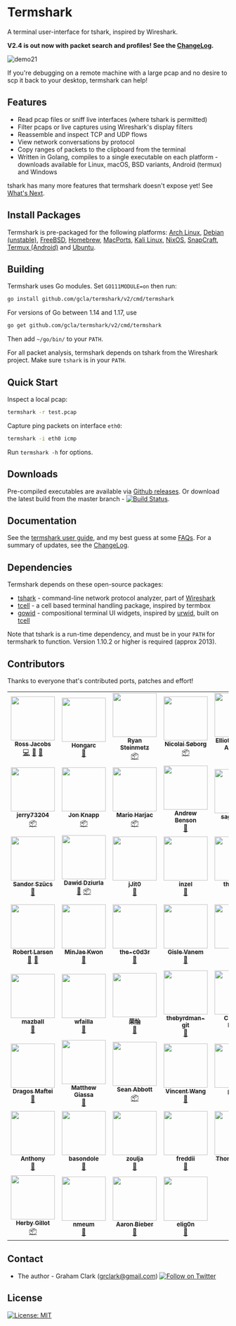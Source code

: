 [twitter-follow-url]: https://twitter.com/intent/follow?screen_name=termshark
[twitter-follow-img]: https://img.shields.io/twitter/follow/termshark.svg?style=social&label=Follow

# Termshark
A terminal user-interface for tshark, inspired by Wireshark.

**V2.4 is out now with packet search and profiles! See the [ChangeLog](CHANGELOG.md#changelog).**

![demo21](/../gh-pages/images/demo21.png?raw=true)

If you're debugging on a remote machine with a large pcap and no desire to scp it back to your desktop, termshark can help!

## Features

- Read pcap files or sniff live interfaces (where tshark is permitted)
- Filter pcaps or live captures using Wireshark's display filters
- Reassemble and inspect TCP and UDP flows
- View network conversations by protocol
- Copy ranges of packets to the clipboard from the terminal
- Written in Golang, compiles to a single executable on each platform - downloads available for Linux, macOS, BSD variants, Android (termux) and Windows

tshark has many more features that termshark doesn't expose yet! See [What's Next](docs/FAQ.md#whats-next).

## Install Packages

Termshark is pre-packaged for the following platforms: [Arch Linux](docs/Packages.md#arch-linux), [Debian (unstable)](docs/Packages.md#debian), [FreeBSD](docs/Packages.md#freebsd), [Homebrew](docs/Packages.md#homebrew), [MacPorts](docs/Packages.md#macports), [Kali Linux](docs/Packages.md#kali-linux), [NixOS](docs/Packages.md#nixos), [SnapCraft](docs/Packages.md#snapcraft), [Termux (Android)](docs/Packages.md#termux-android) and [Ubuntu](docs/Packages.md#ubuntu).

## Building

Termshark uses Go modules. Set `GO111MODULE=on` then run:

```bash
go install github.com/gcla/termshark/v2/cmd/termshark
```

For versions of Go between 1.14 and 1.17, use

```bash
go get github.com/gcla/termshark/v2/cmd/termshark
```

Then add ```~/go/bin/``` to your ```PATH```.

For all packet analysis, termshark depends on tshark from the Wireshark project. Make sure ```tshark``` is in your ```PATH```.

## Quick Start

Inspect a local pcap:

```bash
termshark -r test.pcap
```

Capture ping packets on interface ```eth0```:

```bash
termshark -i eth0 icmp
```

Run ```termshark -h``` for options.

## Downloads

Pre-compiled executables are available via [Github releases](https://github.com/gcla/termshark/releases). Or download the latest build from the master branch - [![Build Status](https://travis-ci.com/gcla/termshark.svg?branch=master)](https://travis-ci.com/gcla/termshark).

## Documentation

See the [termshark user guide](docs/UserGuide.md), and my best guess at some [FAQs](docs/FAQ.md). For a summary of updates, see the [ChangeLog](CHANGELOG.md#changelog).

## Dependencies

Termshark depends on these open-source packages:

- [tshark](https://www.wireshark.org/docs/man-pages/tshark.html) - command-line network protocol analyzer, part of [Wireshark](https://wireshark.org)
- [tcell](https://github.com/gdamore/tcell) - a cell based terminal handling package, inspired by termbox
- [gowid](https://github.com/gcla/gowid) - compositional terminal UI widgets, inspired by [urwid](http://urwid.org), built on [tcell](https://github.com/gdamore/tcell)

Note that tshark is a run-time dependency, and must be in your ```PATH``` for termshark to function.  Version 1.10.2 or higher is required (approx 2013).

## Contributors

Thanks to everyone that's contributed ports, patches and effort!

<!-- ALL-CONTRIBUTORS-LIST:START - Do not remove or modify this section -->
<!-- prettier-ignore-start -->
<!-- markdownlint-disable -->
<table>
  <tr>
    <td align="center"><a href="https://swit.sh"><img src="https://avatars0.githubusercontent.com/u/10995145?v=4?s=100" width="100px;" alt=""/><br /><sub><b>Ross Jacobs</b></sub></a><br /><a href="https://github.com/gcla/termshark/commits?author=pocc" title="Code">💻</a> <a href="https://github.com/gcla/termshark/issues?q=author%3Apocc" title="Bug reports">🐛</a> <a href="#userTesting-pocc" title="User Testing">📓</a></td>
    <td align="center"><a href="https://github.com/Hongarc"><img src="https://avatars1.githubusercontent.com/u/19208123?v=4?s=100" width="100px;" alt=""/><br /><sub><b>Hongarc</b></sub></a><br /><a href="https://github.com/gcla/termshark/commits?author=Hongarc" title="Documentation">📖</a></td>
    <td align="center"><a href="https://github.com/zi0r"><img src="https://avatars0.githubusercontent.com/u/1676702?v=4?s=100" width="100px;" alt=""/><br /><sub><b>Ryan Steinmetz</b></sub></a><br /><a href="#platform-zi0r" title="Packaging/porting to new platform">📦</a></td>
    <td align="center"><a href="https://søb.org/"><img src="https://avatars2.githubusercontent.com/u/8722223?v=4?s=100" width="100px;" alt=""/><br /><sub><b>Nicolai Søborg</b></sub></a><br /><a href="#platform-NicolaiSoeborg" title="Packaging/porting to new platform">📦</a></td>
    <td align="center"><a href="https://qulogic.gitlab.io/"><img src="https://avatars2.githubusercontent.com/u/302469?v=4?s=100" width="100px;" alt=""/><br /><sub><b>Elliott Sales de Andrade</b></sub></a><br /><a href="https://github.com/gcla/termshark/commits?author=QuLogic" title="Code">💻</a></td>
    <td align="center"><a href="http://rski.github.io"><img src="https://avatars2.githubusercontent.com/u/2960312?v=4?s=100" width="100px;" alt=""/><br /><sub><b>Romanos</b></sub></a><br /><a href="https://github.com/gcla/termshark/commits?author=rski" title="Code">💻</a></td>
    <td align="center"><a href="https://github.com/denyspozniak"><img src="https://avatars0.githubusercontent.com/u/22612345?v=4?s=100" width="100px;" alt=""/><br /><sub><b>Denys</b></sub></a><br /><a href="https://github.com/gcla/termshark/issues?q=author%3Adenyspozniak" title="Bug reports">🐛</a></td>
  </tr>
  <tr>
    <td align="center"><a href="https://github.com/jerry73204"><img src="https://avatars1.githubusercontent.com/u/7629150?v=4?s=100" width="100px;" alt=""/><br /><sub><b>jerry73204</b></sub></a><br /><a href="#platform-jerry73204" title="Packaging/porting to new platform">📦</a></td>
    <td align="center"><a href="http://thann.github.com"><img src="https://avatars1.githubusercontent.com/u/578515?v=4?s=100" width="100px;" alt=""/><br /><sub><b>Jon Knapp</b></sub></a><br /><a href="#platform-Thann" title="Packaging/porting to new platform">📦</a></td>
    <td align="center"><a href="https://github.com/mharjac"><img src="https://avatars2.githubusercontent.com/u/2997453?v=4?s=100" width="100px;" alt=""/><br /><sub><b>Mario Harjac</b></sub></a><br /><a href="#platform-mharjac" title="Packaging/porting to new platform">📦</a></td>
    <td align="center"><a href="https://github.com/abenson"><img src="https://avatars1.githubusercontent.com/u/227317?v=4?s=100" width="100px;" alt=""/><br /><sub><b>Andrew Benson</b></sub></a><br /><a href="https://github.com/gcla/termshark/issues?q=author%3Aabenson" title="Bug reports">🐛</a></td>
    <td align="center"><a href="https://github.com/sagis-tikal"><img src="https://avatars2.githubusercontent.com/u/46102019?v=4?s=100" width="100px;" alt=""/><br /><sub><b>sagis-tikal</b></sub></a><br /><a href="https://github.com/gcla/termshark/issues?q=author%3Asagis-tikal" title="Bug reports">🐛</a></td>
    <td align="center"><a href="https://github.com/punkymaniac"><img src="https://avatars2.githubusercontent.com/u/9916797?v=4?s=100" width="100px;" alt=""/><br /><sub><b>punkymaniac</b></sub></a><br /><a href="https://github.com/gcla/termshark/issues?q=author%3Apunkymaniac" title="Bug reports">🐛</a></td>
    <td align="center"><a href="https://github.com/msenturk"><img src="https://avatars3.githubusercontent.com/u/9482568?v=4?s=100" width="100px;" alt=""/><br /><sub><b>msenturk</b></sub></a><br /><a href="https://github.com/gcla/termshark/issues?q=author%3Amsenturk" title="Bug reports">🐛</a></td>
  </tr>
  <tr>
    <td align="center"><a href="https://github.com/szuecs"><img src="https://avatars3.githubusercontent.com/u/50872?v=4?s=100" width="100px;" alt=""/><br /><sub><b>Sandor Szücs</b></sub></a><br /><a href="https://github.com/gcla/termshark/issues?q=author%3Aszuecs" title="Bug reports">🐛</a></td>
    <td align="center"><a href="https://github.com/dawidd6"><img src="https://avatars1.githubusercontent.com/u/9713907?v=4?s=100" width="100px;" alt=""/><br /><sub><b>Dawid Dziurla</b></sub></a><br /><a href="https://github.com/gcla/termshark/issues?q=author%3Adawidd6" title="Bug reports">🐛</a> <a href="#platform-dawidd6" title="Packaging/porting to new platform">📦</a></td>
    <td align="center"><a href="https://github.com/jJit0"><img src="https://avatars1.githubusercontent.com/u/23521148?v=4?s=100" width="100px;" alt=""/><br /><sub><b>jJit0</b></sub></a><br /><a href="https://github.com/gcla/termshark/issues?q=author%3AjJit0" title="Bug reports">🐛</a></td>
    <td align="center"><a href="http://colinrogers001.com"><img src="https://avatars3.githubusercontent.com/u/20195547?v=4?s=100" width="100px;" alt=""/><br /><sub><b>inzel</b></sub></a><br /><a href="https://github.com/gcla/termshark/issues?q=author%3Ainzel" title="Bug reports">🐛</a></td>
    <td align="center"><a href="https://github.com/thejerrod"><img src="https://avatars1.githubusercontent.com/u/25254103?v=4?s=100" width="100px;" alt=""/><br /><sub><b>thejerrod</b></sub></a><br /><a href="#ideas-thejerrod" title="Ideas, Planning, & Feedback">🤔</a></td>
    <td align="center"><a href="https://github.com/gdluca"><img src="https://avatars3.githubusercontent.com/u/12004506?v=4?s=100" width="100px;" alt=""/><br /><sub><b>gdluca</b></sub></a><br /><a href="https://github.com/gcla/termshark/issues?q=author%3Agdluca" title="Bug reports">🐛</a></td>
    <td align="center"><a href="https://github.com/winpat"><img src="https://avatars2.githubusercontent.com/u/6016963?v=4?s=100" width="100px;" alt=""/><br /><sub><b>Patrick Winter</b></sub></a><br /><a href="#platform-winpat" title="Packaging/porting to new platform">📦</a></td>
  </tr>
  <tr>
    <td align="center"><a href="https://github.com/RobertLarsen"><img src="https://avatars0.githubusercontent.com/u/795303?v=4?s=100" width="100px;" alt=""/><br /><sub><b>Robert Larsen</b></sub></a><br /><a href="#ideas-RobertLarsen" title="Ideas, Planning, & Feedback">🤔</a> <a href="#userTesting-RobertLarsen" title="User Testing">📓</a></td>
    <td align="center"><a href="https://mingrammer.com"><img src="https://avatars0.githubusercontent.com/u/6178510?v=4?s=100" width="100px;" alt=""/><br /><sub><b>MinJae Kwon</b></sub></a><br /><a href="https://github.com/gcla/termshark/issues?q=author%3Amingrammer" title="Bug reports">🐛</a></td>
    <td align="center"><a href="https://github.com/the-c0d3r"><img src="https://avatars2.githubusercontent.com/u/4526565?v=4?s=100" width="100px;" alt=""/><br /><sub><b>the-c0d3r</b></sub></a><br /><a href="#ideas-the-c0d3r" title="Ideas, Planning, & Feedback">🤔</a></td>
    <td align="center"><a href="https://github.com/gvanem"><img src="https://avatars0.githubusercontent.com/u/945271?v=4?s=100" width="100px;" alt=""/><br /><sub><b>Gisle Vanem</b></sub></a><br /><a href="https://github.com/gcla/termshark/issues?q=author%3Agvanem" title="Bug reports">🐛</a></td>
    <td align="center"><a href="https://github.com/hook-s3c"><img src="https://avatars1.githubusercontent.com/u/31825993?v=4?s=100" width="100px;" alt=""/><br /><sub><b>hook</b></sub></a><br /><a href="https://github.com/gcla/termshark/issues?q=author%3Ahook-s3c" title="Bug reports">🐛</a></td>
    <td align="center"><a href="https://twitter.com/_lennart"><img src="https://avatars0.githubusercontent.com/u/35022?v=4?s=100" width="100px;" alt=""/><br /><sub><b>Lennart Koopmann</b></sub></a><br /><a href="#ideas-lennartkoopmann" title="Ideas, Planning, & Feedback">🤔</a></td>
    <td align="center"><a href="https://keybase.io/cfernandez"><img src="https://avatars1.githubusercontent.com/u/5316229?v=4?s=100" width="100px;" alt=""/><br /><sub><b>Fernandez, ReK2</b></sub></a><br /><a href="https://github.com/gcla/termshark/issues?q=author%3AReK2Fernandez" title="Bug reports">🐛</a></td>
  </tr>
  <tr>
    <td align="center"><a href="https://github.com/mazball"><img src="https://avatars2.githubusercontent.com/u/22456251?v=4?s=100" width="100px;" alt=""/><br /><sub><b>mazball</b></sub></a><br /><a href="#ideas-mazball" title="Ideas, Planning, & Feedback">🤔</a></td>
    <td align="center"><a href="https://github.com/wfailla"><img src="https://avatars1.githubusercontent.com/u/5494665?v=4?s=100" width="100px;" alt=""/><br /><sub><b>wfailla</b></sub></a><br /><a href="#ideas-wfailla" title="Ideas, Planning, & Feedback">🤔</a></td>
    <td align="center"><a href="https://github.com/rongyi"><img src="https://avatars3.githubusercontent.com/u/1034762?v=4?s=100" width="100px;" alt=""/><br /><sub><b>荣怡</b></sub></a><br /><a href="#ideas-rongyi" title="Ideas, Planning, & Feedback">🤔</a></td>
    <td align="center"><a href="https://github.com/thebyrdman-git"><img src="https://avatars1.githubusercontent.com/u/55452713?v=4?s=100" width="100px;" alt=""/><br /><sub><b>thebyrdman-git</b></sub></a><br /><a href="https://github.com/gcla/termshark/issues?q=author%3Athebyrdman-git" title="Bug reports">🐛</a></td>
    <td align="center"><a href="http://www.mi.fu-berlin.de/en/inf/groups/ilab/members/mosig.html"><img src="https://avatars2.githubusercontent.com/u/32590522?v=4?s=100" width="100px;" alt=""/><br /><sub><b>Clemens Mosig</b></sub></a><br /><a href="https://github.com/gcla/termshark/issues?q=author%3Acmosig" title="Bug reports">🐛</a></td>
    <td align="center"><a href="http://www.cipherdyne.org/"><img src="https://avatars3.githubusercontent.com/u/380228?v=4?s=100" width="100px;" alt=""/><br /><sub><b>Michael Rash</b></sub></a><br /><a href="#userTesting-mrash" title="User Testing">📓</a></td>
    <td align="center"><a href="https://github.com/joelparker"><img src="https://avatars3.githubusercontent.com/u/136451?v=4?s=100" width="100px;" alt=""/><br /><sub><b>joelparker</b></sub></a><br /><a href="#userTesting-joelparker" title="User Testing">📓</a></td>
  </tr>
  <tr>
    <td align="center"><a href="https://github.com/dragosmaftei"><img src="https://avatars1.githubusercontent.com/u/15351028?v=4?s=100" width="100px;" alt=""/><br /><sub><b>Dragos Maftei</b></sub></a><br /><a href="#ideas-dragosmaftei" title="Ideas, Planning, & Feedback">🤔</a></td>
    <td align="center"><a href="http://www.giassa.net"><img src="https://avatars1.githubusercontent.com/u/8325672?v=4?s=100" width="100px;" alt=""/><br /><sub><b>Matthew Giassa</b></sub></a><br /><a href="#ideas-IAXES" title="Ideas, Planning, & Feedback">🤔</a></td>
    <td align="center"><a href="https://github.com/sean-abbott"><img src="https://avatars0.githubusercontent.com/u/1402071?v=4?s=100" width="100px;" alt=""/><br /><sub><b>Sean Abbott</b></sub></a><br /><a href="#platform-sean-abbott" title="Packaging/porting to new platform">📦</a></td>
    <td align="center"><a href="http://www.linsong.org"><img src="https://avatars1.githubusercontent.com/u/36017?v=4?s=100" width="100px;" alt=""/><br /><sub><b>Vincent Wang</b></sub></a><br /><a href="#ideas-linsong" title="Ideas, Planning, & Feedback">🤔</a></td>
    <td align="center"><a href="https://github.com/Piping"><img src="https://avatars3.githubusercontent.com/u/12042284?v=4?s=100" width="100px;" alt=""/><br /><sub><b>piping</b></sub></a><br /><a href="#ideas-Piping" title="Ideas, Planning, & Feedback">🤔</a></td>
    <td align="center"><a href="https://github.com/kevinhwang91"><img src="https://avatars0.githubusercontent.com/u/17562139?v=4?s=100" width="100px;" alt=""/><br /><sub><b>kevinhwang91</b></sub></a><br /><a href="#ideas-kevinhwang91" title="Ideas, Planning, & Feedback">🤔</a> <a href="https://github.com/gcla/termshark/issues?q=author%3Akevinhwang91" title="Bug reports">🐛</a></td>
    <td align="center"><a href="https://jbo.io"><img src="https://avatars0.githubusercontent.com/u/936126?v=4?s=100" width="100px;" alt=""/><br /><sub><b>Justin Overfelt</b></sub></a><br /><a href="#ideas-jboverfelt" title="Ideas, Planning, & Feedback">🤔</a></td>
  </tr>
  <tr>
    <td align="center"><a href="https://github.com/loudsong"><img src="https://avatars3.githubusercontent.com/u/1447613?v=4?s=100" width="100px;" alt=""/><br /><sub><b>Anthony</b></sub></a><br /><a href="#ideas-loudsong" title="Ideas, Planning, & Feedback">🤔</a></td>
    <td align="center"><a href="https://github.com/basondole"><img src="https://avatars2.githubusercontent.com/u/50369643?v=4?s=100" width="100px;" alt=""/><br /><sub><b>basondole</b></sub></a><br /><a href="https://github.com/gcla/termshark/issues?q=author%3Abasondole" title="Bug reports">🐛</a></td>
    <td align="center"><a href="https://github.com/zoulja"><img src="https://avatars1.githubusercontent.com/u/10187203?v=4?s=100" width="100px;" alt=""/><br /><sub><b>zoulja</b></sub></a><br /><a href="https://github.com/gcla/termshark/issues?q=author%3Azoulja" title="Bug reports">🐛</a></td>
    <td align="center"><a href="https://github.com/freddii"><img src="https://avatars.githubusercontent.com/u/7213207?v=4?s=100" width="100px;" alt=""/><br /><sub><b>freddii</b></sub></a><br /><a href="https://github.com/gcla/termshark/issues?q=author%3Afreddii" title="Bug reports">🐛</a></td>
    <td align="center"><a href="https://github.com/thordy"><img src="https://avatars.githubusercontent.com/u/1622278?v=4?s=100" width="100px;" alt=""/><br /><sub><b>Thord Setsaas</b></sub></a><br /><a href="https://github.com/gcla/termshark/commits?author=thordy" title="Documentation">📖</a></td>
    <td align="center"><a href="https://github.com/deliciouslytyped"><img src="https://avatars.githubusercontent.com/u/47436522?v=4?s=100" width="100px;" alt=""/><br /><sub><b>deliciouslytyped</b></sub></a><br /><a href="https://github.com/gcla/termshark/issues?q=author%3Adeliciouslytyped" title="Bug reports">🐛</a></td>
    <td align="center"><a href="https://github.com/factorion"><img src="https://avatars.githubusercontent.com/u/40322086?v=4?s=100" width="100px;" alt=""/><br /><sub><b>factorion</b></sub></a><br /><a href="#platform-factorion" title="Packaging/porting to new platform">📦</a></td>
  </tr>
  <tr>
    <td align="center"><a href="https://github.com/herbygillot"><img src="https://avatars.githubusercontent.com/u/618376?v=4?s=100" width="100px;" alt=""/><br /><sub><b>Herby Gillot</b></sub></a><br /><a href="#platform-herbygillot" title="Packaging/porting to new platform">📦</a></td>
    <td align="center"><a href="https://github.com/nmeum"><img src="https://avatars.githubusercontent.com/u/2326560?v=4?s=100" width="100px;" alt=""/><br /><sub><b>nmeum</b></sub></a><br /><a href="#ideas-nmeum" title="Ideas, Planning, & Feedback">🤔</a></td>
    <td align="center"><a href="https://deftly.net"><img src="https://avatars.githubusercontent.com/u/68368?v=4?s=100" width="100px;" alt=""/><br /><sub><b>Aaron Bieber</b></sub></a><br /><a href="#ideas-qbit" title="Ideas, Planning, & Feedback">🤔</a></td>
    <td align="center"><a href="https://github.com/elig0n"><img src="https://avatars.githubusercontent.com/u/31196036?v=4?s=100" width="100px;" alt=""/><br /><sub><b>elig0n</b></sub></a><br /><a href="#ideas-elig0n" title="Ideas, Planning, & Feedback">🤔</a></td>
  </tr>
</table>

<!-- markdownlint-restore -->
<!-- prettier-ignore-end -->

<!-- ALL-CONTRIBUTORS-LIST:END -->

## Contact

- The author - Graham Clark (grclark@gmail.com) [![Follow on Twitter][twitter-follow-img]][twitter-follow-url]

## License

[![License: MIT](https://img.shields.io/github/license/gcla/termshark.svg?color=yellow)](LICENSE)
